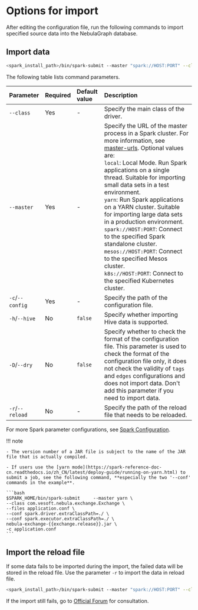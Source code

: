 # Options for import

After editing the configuration file, run the following commands to import specified source data into the NebulaGraph database.

## Import data

```bash
<spark_install_path>/bin/spark-submit --master "spark://HOST:PORT" --class com.vesoft.nebula.exchange.Exchange <nebula-exchange-2.x.y.jar_path> -c <application.conf_path> 
```

The following table lists command parameters.

| Parameter | Required | Default value | Description |
| :--- | :--- | :--- | :--- |
| `--class`  | Yes | - | Specify the main class of the driver.|
| `--master`  | Yes | - | Specify the URL of the master process in a Spark cluster. For more information, see [master-urls](https://spark.apache.org/docs/latest/submitting-applications.html#master-urls). Optional values are:</br>`local`: Local Mode. Run Spark applications on a single thread. Suitable for importing small data sets in a test environment.</br>`yarn`: Run Spark applications on a YARN cluster. Suitable for importing large data sets in a production environment.</br>`spark://HOST:PORT`: Connect to the specified Spark standalone cluster.</br>`mesos://HOST:PORT`: Connect to the specified Mesos cluster.</br>`k8s://HOST:PORT`: Connect to the specified Kubernetes cluster.</br>|
| `-c`/`--config`  | Yes | - | Specify the path of the configuration file. |
| `-h`/`--hive`  | No | `false` | Specify whether importing Hive data is supported. |
| `-D`/`--dry`  | No | `false` | Specify whether to check the format of the configuration file. This parameter is used to check the format of the configuration file only, it does not check the validity of `tags` and `edges` configurations and does not import data. Don't add this parameter if you need to import data. |
| `-r`/`--reload` | No  |  -  |  Specify the path of the reload file that needs to be reloaded. |

For more Spark parameter configurations, see [Spark Configuration](https://spark.apache.org/docs/latest/configuration.html#runtime-environment).

!!! note

    - The version number of a JAR file is subject to the name of the JAR file that is actually compiled.

    - If users use the [yarn mode](https://spark-reference-doc-cn.readthedocs.io/zh_CN/latest/deploy-guide/running-on-yarn.html) to submit a job, see the following command, **especially the two '--conf' commands in the example**.

    ```bash
    $SPARK_HOME/bin/spark-submit     --master yarn \
    --class com.vesoft.nebula.exchange.Exchange \
    --files application.conf \
    --conf spark.driver.extraClassPath=./ \
    --conf spark.executor.extraClassPath=./ \
    nebula-exchange-{{exchange.release}}.jar \
    -c application.conf
    ```

## Import the reload file

If some data fails to be imported during the import, the failed data will be stored in the reload file. Use the parameter `-r` to import the data in reload file.

```bash
<spark_install_path>/bin/spark-submit --master "spark://HOST:PORT" --class com.vesoft.nebula.exchange.Exchange <nebula-exchange-2.x.y.jar_path> -c <application.conf_path> -r "<reload_file_path>" 
```

If the import still fails, go to [Official Forum](https://github.com/vesoft-inc/nebula/discussions) for consultation.